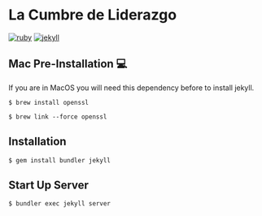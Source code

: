 # La Cumbre de Liderazgo
[![ruby](https://img.shields.io/badge/ruby-v3.0.0-red)](https://www.ruby-lang.org/en/documentation/)
[![jekyll](https://img.shields.io/badge/jekyll-v4.2.2-blue)](https://jekyllrb.com/docs/)




## Mac Pre-Installation 💻
If you are in MacOS you will need this dependency before to install jekyll.
```
$ brew install openssl
```
```
$ brew link --force openssl
```

## Installation
```
$ gem install bundler jekyll
```

## Start Up Server
```
$ bundler exec jekyll server
```



